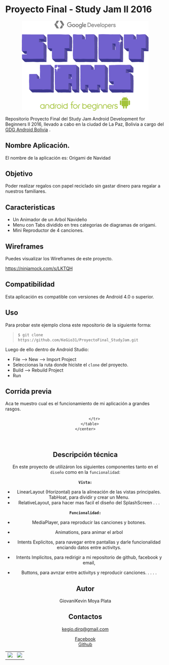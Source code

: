 Proyecto Final - Study Jam II 2016
===
<div align="center">
    <center>
        <img src="/img/masthead.png" width="400px"/>
    </center>
</div>

Repositorio Proyecto Final del Study Jam Android Development for Beginners II 2016, llevado a cabo en la ciudad de La Paz, Bolivia a cargo del
<a target="_blank" href="http://www.gdg.androidbolivia.com">GDG Android Bolivia</a> .

Nombre Aplicación.
---
El nombre de la aplicación es: Origami de Navidad

Objetivo
---
Poder realizar regalos con papel reciclado sin gastar dinero para regalar a nuestros familiares.

Caracteristicas
---
* Un Animador de un Arbol Navideño
* Menu con Tabs dividido en tres categorias de diagramas de origami.
* Mini Reproductor de 4 canciones.

Wireframes
---
Puedes visualizar los Wireframes de este proyecto.

https://ninjamock.com/s/LKTQH

Compatibilidad
---
Esta aplicación es compatible con versiones de Android 4.0 o superior.

Uso
---------
Para probar este ejemplo clona este repositorio de la siguiente forma:
>
>     $ git clone https://github.com/KeGio31/ProyectoFinal_StudyJam.git

Luego de ello dentro de Android Studio:

* File --> New --> Import Project
* Seleccionas la ruta donde hiciste el `clone` del proyecto.
* Build --> Rebuild Project
* Run

Corrida previa
---
Aca te muestro cual es el funcionamiento de mi aplicación a grandes rasgos.
<div align="center">
    <center>
        <table border="0">
            <tr>
                <td><img src="/img/captura1.gif" width="250"></td>
                <td><img src="/img/captura2.gif" width="250"></td>

            </tr>
        </table>
    </center>
</div>
<br>

Descripción técnica
---
En este proyecto de utilizáron los siguientes componentes tanto en el `diseño` como en la `funcionalidad`:

**`Vista:`**
* LinearLayout (Horizontal) para la alineación de las vistas principales.
* TabHoat, para dividir y crear un Menu.
* RelativeLayout, para hacer mas facil el diseño del SplashScreen
.
.
.

**`Funcionalidad:`**
* MediaPlayer, para reproducir las canciones y botones.
* Animations, para animar el arbol
* Intents Explicitos, para navegar entre pantallas y darle funcionalidad enciando datos entre activitys.
* Intents Implicitos, para redirigir a mi repositorio de github, facebook y email,

* Buttons, para avnzar entre activitys y reproducir canciones.
.
.
.
.

Autor
---
GiovaniKevin Moya Plata

Contactos
---
kegio.dirq@gmail.com

[Facebook](https://www.facebook.com/Gusn8) <br>
[Github](https://www.github.com/KeGio31)<br>